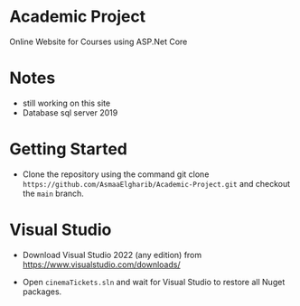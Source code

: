 # Academic Project
Online Website for Courses using ASP.Net Core
# Notes
- still working on this site
- Database sql server 2019

# Getting Started
- Clone the repository using the command git clone `https://github.com/AsmaaElgharib/Academic-Project.git` and checkout the `main` branch.

# Visual Studio
- Download Visual Studio 2022 (any edition) from https://www.visualstudio.com/downloads/

- Open `cinemaTickets.sln` and wait for Visual Studio to restore all Nuget packages.
